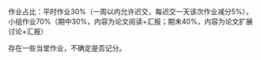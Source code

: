 作业占比：平时作业30%（一周以内允许迟交，每迟交一天该次作业减分5%），小组作业70%（期中30%，内容为论文阅读+汇报；期末40%，内容为论文扩展讨论+汇报）

存在一些当堂作业，不确定是否记分。
